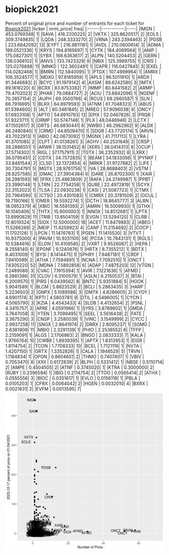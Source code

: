 # biopick2021
Percent of original price and number of entrants for each ticket for [Biopick2021](https://twitter.com/hashtag/Biopick2021)
|ticker |  nrml_price| freq|
|:------|-----------:|----:|
|IMGN   | 453.0769348|    1|
|SAVA   | 416.2200225|    2|
|VKTX   | 325.8620517|    2|
|EOLS   | 309.3749835|    1|
|LQDA   | 248.3333270|    2|
|VRNA   | 243.2394463|    2|
|PDSB   | 223.6842092|   13|
|EYPT   | 216.9811181|    1|
|AVDL   | 210.0600614|    3|
|ADMA   | 199.0521336|    1|
|KRYS   | 194.8165697|    1|
|CYTK   | 184.4069564|    1|
|ANIP   | 175.0827301|    1|
|SYBX   | 168.6363617|    2|
|ALPN   | 140.5204453|    2|
|GERN   | 138.0368102|    1|
|ANVS   | 133.7423329|    8|
|NBIX   | 125.3989755|    1|
|CRIS   | 125.0276888|   11|
|MNKD   | 122.3602491|    1|
|CAPR   | 116.0427845|    3|
|EXEL   | 114.0282468|    1|
|BMRN   | 112.5840095|    1|
|PTGX   | 107.4999964|    1|
|AMRX   | 106.3524577|    1|
|MDXG   |  97.8165959|    1|
|APLS   |  96.5011910|    1|
|ARDX   |  91.3446683|    2|
|BCYC   |  91.1979142|    4|
|AXSM   |  89.6242580|    3|
|IMTX   |  89.1818220|    6|
|BCRX   |  83.8753382|    7|
|IMMP   |  80.8441582|    2|
|ARMP   |  79.4702023|    2|
|PHAR   |  79.0884727|    2|
|ACIU   |  73.6842096|    1|
|NGENF  |  70.2857154|    2|
|AUPH   |  69.3500766|    4|
|RCUS   |  69.2660587|    1|
|SLN    |  66.7916695|    1|
|BLRX   |  64.8979593|    3|
|ATNM   |  61.7048323|    7|
|ABUS   |  61.5384600|    3|
|ALT    |  60.3461845|    2|
|MREO   |  57.9096038|    8|
|ONCY   |  57.6923108|    1|
|APTO   |  54.6910793|   12|
|EPIX   |  52.0467826|    3|
|PRQR   |  51.9323711|    1|
|ORMP   |  50.5747148|    1|
|PLX    |  48.0446946|    2|
|LCTX   |  47.1502617|    3|
|GRTS   |  46.6830441|    6|
|NWBO   |  46.2962962|    9|
|ALDX   |  46.2480840|    1|
|CRMD   |  44.8509470|    1|
|SDGR   |  43.7720174|    1|
|ARVN   |  43.7022913|    1|
|ABIO   |  42.0673092|    1|
|MGNX   |  41.7117113|    1|
|LYRA   |  41.3701085|    2|
|CLPT   |  41.0138261|    3|
|ACHV   |  40.2531649|    2|
|CRSP   |  39.2886551|    1|
|ARWR   |  38.1531452|    8|
|XERS   |  38.0414313|    8|
|OCUP   |  37.5714302|    1|
|RIGL   |  37.1757911|    2|
|TGTX   |  36.2352932|    8|
|LXRX   |  36.0795451|    2|
|CDTX   |  34.7572835|    1|
|BEAM   |  34.1833056|    1|
|PYNKF  |  33.8461544|    2|
|CLSD   |  32.1372854|    4|
|MRKR   |  31.9727882|    2|
|LIFE   |  30.7304791|    5|
|MGTX   |  28.9761756|    1|
|IVA    |  28.8688403|    2|
|VSTM   |  28.8257585|    3|
|DMAC   |  27.3904384|    6|
|DARE   |  26.8702300|    1|
|XAIR   |  26.2981593|   18|
|IFRX   |  25.4863809|    2|
|RAFA   |  24.3749987|    1|
|PPBT   |  23.3990148|    1|
|LTRN   |  22.7754258|    1|
|QURE   |  22.4972819|    1|
|SCYX   |  22.3152023|    1|
|TLSA   |  22.0930236|    1|
|CASI   |  21.5087723|    1|
|CTMX   |  20.7964590|    3|
|CTSO   |  20.4301083|    1|
|CMRX   |  20.3781509|    2|
|OCUL   |  19.7190166|    1|
|OMER   |  19.5592274|    1|
|DCTH   |  18.8645777|    3|
|ALRN   |  18.0952379|    4|
|XBIO   |  16.5581393|    2|
|AMRN   |  16.5009930|    1|
|GTHX   |  16.1040406|    1|
|THTX   |  15.9000003|    1|
|NNOX   |  14.8512681|    1|
|LPTX   |  13.8990829|   11|
|TRIB   |  13.8504159|    1|
|EVGN   |  13.5294120|    1|
|CLRB   |  12.8019324|    5|
|SIOX   |  12.5000000|   18|
|ACET   |  11.8479883|    2|
|ABEO   |  11.5266269|    2|
|MEIP   |  11.4259923|    4|
|CANF   |  11.2154692|    2|
|COCP   |  11.1702126|    1|
|LPCN   |  11.1476763|    1|
|PGEN   |  11.1415530|    3|
|VTVT   |  10.9375000|    4|
|PAVM   |  10.9251105|   58|
|PCSA   |  10.7843131|    1|
|RGLS   |  10.5384616|    3|
|ELDN   |  10.4109585|    2|
|VXRT   |   9.9526067|    2|
|HEPA   |   9.2558140|    6|
|EPGNF  |   9.1240876|    1|
|HRTX   |   8.7355212|    1|
|BDTX   |   8.4031009|    1|
|BYSI   |   8.1414475|    1|
|SPHRY  |   7.9487181|    1|
|CRDF   |   7.9410099|    2|
|ATHA   |   7.7594891|    1|
|NCNA   |   7.7092510|    1|
|ONCT   |   7.6305220|   52|
|MDNA   |   7.5892858|    6|
|ADAP   |   7.4875203|   12|
|VTGN   |   7.2489086|    3|
|CVAC   |   7.1915394|    1|
|AVIR   |   7.1221636|    1|
|AFMD   |   6.3861386|   31|
|CLOV   |   6.3100579|    1|
|ASLN   |   6.2150537|    3|
|BTAI   |   6.2009570|    1|
|PIRS   |   6.0439562|    8|
|BNTC   |   5.9351884|    5|
|HOOK   |   5.9041589|    1|
|BLCM   |   5.8823529|    2|
|BCLI   |   5.2863435|    3|
|HARP   |   5.2236503|    2|
|GNPX   |   5.1089586|    3|
|DMTK   |   4.8286605|    2|
|CYDY   |   4.6901174|    3|
|KPTI   |   4.5803781|    9|
|DTIL   |   4.5496005|    1|
|CYCN   |   4.5065790|    3|
|KZIA   |   4.4543433|    4|
|SLDB   |   4.4132654|    2|
|PSNL   |   4.3415757|    3|
|APRE   |   4.0591966|    1|
|SYRS   |   3.8769802|    1|
|GMDA   |   3.7647058|    3|
|YTEN   |   3.7099495|    1|
|SEEL   |   3.5616438|    2|
|FATE   |   3.3675290|    3|
|CNSP   |   3.2580039|    1|
|VINC   |   3.1549999|    2|
|CYCC   |   2.9937258|   11|
|SNGX   |   2.8641974|    2|
|DRRX   |   2.8095237|    1|
|SGMO   |   2.6381909|   11|
|MBIO   |   2.3291139|    1|
|PHIO   |   2.2538552|    6|
|TFFP   |   2.2159091|    1|
|ALGS   |   2.1706863|    2|
|BNGO   |   2.0833333|    7|
|KALA   |   1.9766764|   10|
|CWBR   |   1.8939395|    1|
|APTX   |   1.8313953|    1|
|EIGR   |   1.8114754|    2|
|TCON   |   1.7708333|   10|
|BCEL   |   1.7121116|    1|
|NVTA   |   1.4207150|    1|
|GRTX   |   1.3352826|    1|
|CALA   |   1.1948529|    5|
|TRVN   |   1.1184834|    1|
|OPGN   |   0.8604651|    2|
|THMO   |   0.7407407|    1|
|VBIV   |   0.7053470|    8|
|XXII   |   0.6172839|    2|
|BLPH   |   0.5331412|    1|
|NBSE   |   0.5110714|    2|
|AMPE   |   0.4504505|    2|
|ATNF   |   0.3745020|    1|
|KTRA   |   0.3000000|    2|
|RUBY   |   0.2396594|    1|
|IBIO   |   0.2114754|    2|
|TTOO   |   0.0565414|    2|
|ATHX   |   0.0555556|    3|
|BIOC   |   0.0351617|    1|
|EVLO   |   0.0156118|    1|
|PBLA   |   0.0105203|    1|
|CFRX   |   0.0064042|    2|
|HGEN   |   0.0032010|    4|
|BXRX   |   0.0021831|    2|
|EVFM   |   0.0013595|    7|
![retvspicks](biopicks.png?raw=true)
